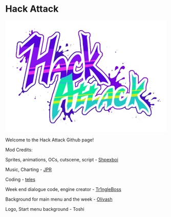 # Hack Attack

![](assets/preload/images/logoSingle.png)


Welcome to the Hack Attack Github page!

Mod Credits:

Sprites, animations, OCs, cutscene, script - [Shpexboi](https://twitter.com/ShpexBoi)

Music, Charting - [JPR](https://twitter.com/Ronan2007)

Coding - [teles](https://twitter.com/itzteles_aa)

Week end dialogue code, engine creator - [Tr1ngleBoss](https://gamebanana.com/members/1845547)

Background for main menu and the week - [Olivash](https://www.instagram.com/Olivash_yo/) 

Logo, Start menu background - Toshi

